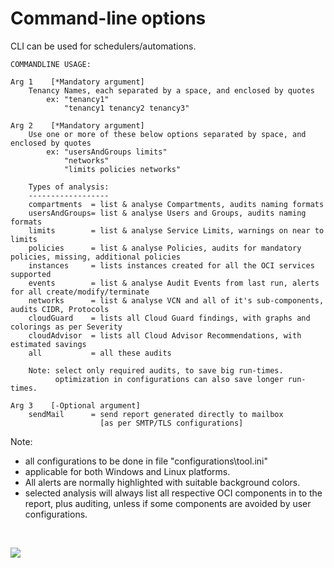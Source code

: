 # <a name="cli"></a>Command-line options
CLI can be used for schedulers/automations.

    COMMANDLINE USAGE:

    Arg 1    [*Mandatory argument]
        Tenancy Names, each separated by a space, and enclosed by quotes
            ex: "tenancy1"
                "tenancy1 tenancy2 tenancy3"

    Arg 2    [*Mandatory argument]
        Use one or more of these below options separated by space, and enclosed by quotes
            ex: "usersAndGroups limits"
                "networks"
                "limits policies networks"

        Types of analysis:
        ------------------
        compartments  = list & analyse Compartments, audits naming formats
        usersAndGroups= list & analyse Users and Groups, audits naming formats
        limits        = list & analyse Service Limits, warnings on near to limits
        policies      = list & analyse Policies, audits for mandatory policies, missing, additional policies
        instances     = lists instances created for all the OCI services supported
        events        = list & analyse Audit Events from last run, alerts for all create/modify/terminate
        networks      = list & analyse VCN and all of it's sub-components, audits CIDR, Protocols
        cloudGuard    = lists all Cloud Guard findings, with graphs and colorings as per Severity
        cloudAdvisor  = lists all Cloud Advisor Recommendations, with estimated savings
        all           = all these audits
        
        Note: select only required audits, to save big run-times.
              optimization in configurations can also save longer run-times.

    Arg 3    [-Optional argument]
        sendMail      = send report generated directly to mailbox
                        [as per SMTP/TLS configurations]

Note: 
   * all configurations to be done in file "configurations\tool.ini"
   * applicable for both Windows and Linux platforms.
   * All alerts are normally highlighted with suitable background colors.
   * selected analysis will always list all respective OCI components in to the report, plus auditing, unless if some components are avoided by user configurations.

&nbsp;

[![](https://img.shields.io/badge/go%20to-Index-white?style=for-the-badge&logo=ardour&logoColor=white)](../README.md#toc)

